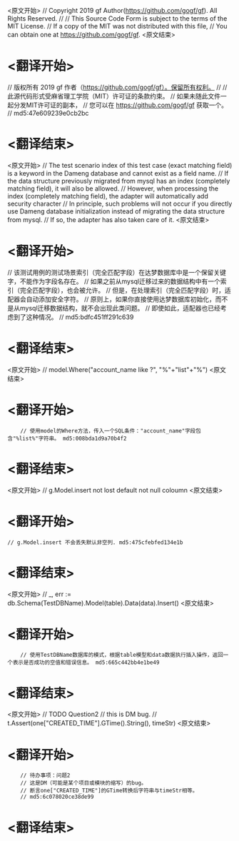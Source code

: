 
<原文开始>
// Copyright 2019 gf Author(https://github.com/gogf/gf). All Rights Reserved.
//
// This Source Code Form is subject to the terms of the MIT License.
// If a copy of the MIT was not distributed with this file,
// You can obtain one at https://github.com/gogf/gf.
<原文结束>

# <翻译开始>
// 版权所有 2019 gf 作者（https://github.com/gogf/gf）。保留所有权利。
//
// 此源代码形式受麻省理工学院（MIT）许可证的条款约束。
// 如果未随此文件一起分发MIT许可证的副本，
// 您可以在 https://github.com/gogf/gf 获取一个。
// md5:47e609239e0cb2bc
# <翻译结束>


<原文开始>
// The test scenario index of this test case (exact matching field) is a keyword in the Dameng database and cannot exist as a field name.
// If the data structure previously migrated from mysql has an index (completely matching field), it will also be allowed.
// However, when processing the index (completely matching field), the adapter will automatically add security character
// In principle, such problems will not occur if you directly use Dameng database initialization instead of migrating the data structure from mysql.
// If so, the adapter has also taken care of it.
<原文结束>

# <翻译开始>
// 该测试用例的测试场景索引（完全匹配字段）在达梦数据库中是一个保留关键字，不能作为字段名存在。
// 如果之前从mysql迁移过来的数据结构中有一个索引（完全匹配字段），也会被允许。
// 但是，在处理索引（完全匹配字段）时，适配器会自动添加安全字符。
// 原则上，如果你直接使用达梦数据库初始化，而不是从mysql迁移数据结构，就不会出现此类问题。
// 即使如此，适配器也已经考虑到了这种情况。
// md5:bdfc451ff291c639
# <翻译结束>


<原文开始>
// model.Where("account_name like ?", "%"+"list"+"%")
<原文结束>

# <翻译开始>
		// 使用model的Where方法，传入一个SQL条件："account_name"字段包含"%list%"字符串。 md5:008bda1d9a70b4f2
# <翻译结束>


<原文开始>
// g.Model.insert not lost default not null coloumn
<原文结束>

# <翻译开始>
	// g.Model.insert 不会丢失默认非空列. md5:475cfebfed134e1b
# <翻译结束>


<原文开始>
// _, err := db.Schema(TestDBName).Model(table).Data(data).Insert()
<原文结束>

# <翻译开始>
		// 使用TestDBName数据库的模式，根据table模型和data数据执行插入操作，返回一个表示是否成功的空值和错误信息。 md5:665c442bb4e1be49
# <翻译结束>


<原文开始>
		// TODO Question2
		// this is DM bug.
		// t.Assert(one["CREATED_TIME"].GTime().String(), timeStr)
<原文结束>

# <翻译开始>
		// 待办事项：问题2
		// 这是DM（可能是某个项目或模块的缩写）的bug。
		// 断言one["CREATED_TIME"]的GTime转换后字符串与timeStr相等。
		// md5:6c078020ce38de99
# <翻译结束>

